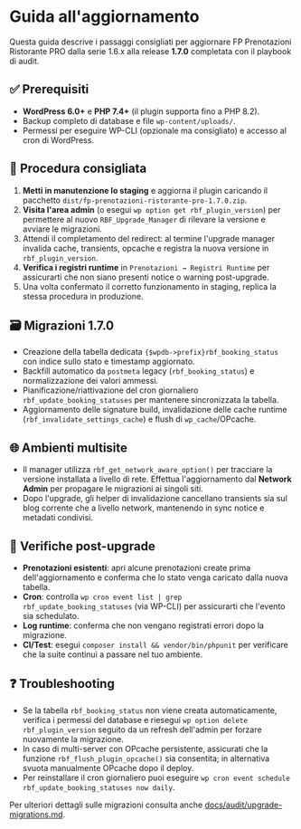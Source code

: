 # Guida all'aggiornamento

Questa guida descrive i passaggi consigliati per aggiornare FP Prenotazioni Ristorante PRO dalla serie 1.6.x alla release **1.7.0** completata con il playbook di audit.

## ✅ Prerequisiti

- **WordPress 6.0+** e **PHP 7.4+** (il plugin supporta fino a PHP 8.2).
- Backup completo di database e file `wp-content/uploads/`.
- Permessi per eseguire WP-CLI (opzionale ma consigliato) e accesso al cron di WordPress.

## 🔄 Procedura consigliata

1. **Metti in manutenzione lo staging** e aggiorna il plugin caricando il pacchetto `dist/fp-prenotazioni-ristorante-pro-1.7.0.zip`.
2. **Visita l'area admin** (o esegui `wp option get rbf_plugin_version`) per permettere al nuovo `RBF_Upgrade_Manager` di rilevare la versione e avviare le migrazioni.
3. Attendi il completamento del redirect: al termine l'upgrade manager invalida cache, transients, opcache e registra la nuova versione in `rbf_plugin_version`.
4. **Verifica i registri runtime** in `Prenotazioni → Registri Runtime` per assicurarti che non siano presenti notice o warning post-upgrade.
5. Una volta confermato il corretto funzionamento in staging, replica la stessa procedura in produzione.

## 🗃️ Migrazioni 1.7.0

- Creazione della tabella dedicata `{$wpdb->prefix}rbf_booking_status` con indice sullo stato e timestamp aggiornato.
- Backfill automatico da `postmeta` legacy (`rbf_booking_status`) e normalizzazione dei valori ammessi.
- Pianificazione/riattivazione del cron giornaliero `rbf_update_booking_statuses` per mantenere sincronizzata la tabella.
- Aggiornamento delle signature build, invalidazione delle cache runtime (`rbf_invalidate_settings_cache`) e flush di `wp_cache`/OPcache.

## 🌐 Ambienti multisite

- Il manager utilizza `rbf_get_network_aware_option()` per tracciare la versione installata a livello di rete. Effettua l'aggiornamento dal **Network Admin** per propagare le migrazioni ai singoli siti.
- Dopo l'upgrade, gli helper di invalidazione cancellano transients sia sul blog corrente che a livello network, mantenendo in sync notice e metadati condivisi.

## 🧪 Verifiche post-upgrade

- **Prenotazioni esistenti**: apri alcune prenotazioni create prima dell'aggiornamento e conferma che lo stato venga caricato dalla nuova tabella.
- **Cron**: controlla `wp cron event list | grep rbf_update_booking_statuses` (via WP-CLI) per assicurarti che l'evento sia schedulato.
- **Log runtime**: conferma che non vengano registrati errori dopo la migrazione.
- **CI/Test**: esegui `composer install && vendor/bin/phpunit` per verificare che la suite continui a passare nel tuo ambiente.

## ❓ Troubleshooting

- Se la tabella `rbf_booking_status` non viene creata automaticamente, verifica i permessi del database e riesegui `wp option delete rbf_plugin_version` seguito da un refresh dell'admin per forzare nuovamente la migrazione.
- In caso di multi-server con OPcache persistente, assicurati che la funzione `rbf_flush_plugin_opcache()` sia consentita; in alternativa svuota manualmente OPcache dopo il deploy.
- Per reinstallare il cron giornaliero puoi eseguire `wp cron event schedule rbf_update_booking_statuses now daily`.

Per ulteriori dettagli sulle migrazioni consulta anche [docs/audit/upgrade-migrations.md](docs/audit/upgrade-migrations.md).
